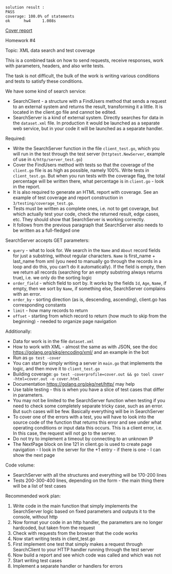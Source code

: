 ```
solution result :
PASS
coverage: 100.0% of statements
ok      hw4     1.008s

```

[Cover report](https://html-preview.github.io/?url=https://github.com/dzianismaroz/go-web-xml-search-test/blob/master/cover.html)

Homework #4

Topic: XML data search and test coverage

This is a combined task on how to send requests, receive responses, work with parameters, headers, and also write tests.

The task is not difficult, the bulk of the work is writing various conditions and tests to satisfy these conditions.

We have some kind of search service:
* SearchClient - a structure with a FindUsers method that sends a request to an external system and returns the result, transforming it a little. It is located in the client.go file and cannot be edited.
* SearchServer is a kind of external system. Directly searches for data in the `dataset.xml` file. In production it would be launched as a separate web service, but in your code it will be launched as a separate handler.

Required:
* Write the SearchServer function in the file `client_test.go`, which you will run in the test through the test server (`httptest.NewServer`, example of use in `4/http/server_test.go`)
* Cover the FindUsers method with tests so that the coverage of the `client.go` file is as high as possible, namely 100%. Write tests in `client_test.go`. But when you run tests with the coverage flag, the total percentage will be written there, what percentage is in `client.go` - look in the report.
* It is also required to generate an HTML report with coverage. See an example of test coverage and report construction in `3/testing/coverage_test.go`.
* Tests must be written as complete ones, i.e. not to get coverage, but which actually test your code, check the returned result, edge cases, etc. They should show that SearchServer is working correctly.
* It follows from the previous paragraph that SearchServer also needs to be written as a full-fledged one

SearchServer accepts GET parameters:
* `query` - what to look for. We search in the `Name` and `About` record fields for just a substring, without regular characters. `Name` is first_name + last_name from xml (you need to manually go through the records in a loop and do this, you can’t do it automatically). If the field is empty, then we return all records (searching for an empty substring always returns true), i.e. we only do the sorting logic
* `order_field` - which field to sort by. It works by the fields `Id`, `Age`, `Name`, if empty, then we sort by `Name`, if something else, SearchServer complains with an error.
* `order_by` - sorting direction (as is, descending, ascending), client.go has corresponding constants
* `limit` - how many records to return
* `offset` - starting from which record to return (how much to skip from the beginning) - needed to organize page navigation

Additionally:
* Data for work is in the file `dataset.xml`
* How to work with XML - almost the same as with JSON, see the doc https://golang.org/pkg/encoding/xml/ and an example in the bot
* Run as `go test -cover`
* You can start by simply writing a server in `main.go` that implements the logic, and then move it to `client_test.go`
* Building coverage: `go test -coverprofile=cover.out && go tool cover -html=cover.out -o cover.html`
* Documentation https://golang.org/pkg/net/http/ may help
* Use table testing - this is when you have a slice of test cases that differ in parameters.
* You may not be limited to the SearchServer function when testing if you need to check some completely separate tricky case, such as an error. But such cases will be few. Basically everything will be in SearchServer
* To cover one of the errors with a test, you will have to look into the source code of the function that returns this error and see under what operating conditions or input data this occurs. This is a client error, i.e. In this case, the request will not go to the server.
* Do not try to implement a timeout by connecting to an unknown IP
* The NextPage block on line 121 in client.go is used to create page navigation - I look in the server for the +1 entry - if there is one - I can show the next page

Code volume:
* SearchServer with all the structures and everything will be 170-200 lines
* Tests 200-300-400 lines, depending on the form - the main thing there will be a list of test cases

Recommended work plan:
1. Write code in the main function that simply implements the SearchServer logic based on fixed parameters and outputs it to the console, without http
2. Now format your code in an http handler, the parameters are no longer hardcoded, but taken from the request
3. Check with requests from the browser that the code works
4. Now start writing tests in client_test.go
5. First implement one test that simply makes a request through SearchClient to your HTTP handler running through the test server
6. Now build a report and see which code was called and which was not
7. Start writing test cases
8. Implement a separate handler or handlers for errors
